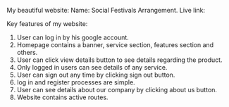 My beautiful website:
Name: Social Festivals Arrangement.
Live link:

Key features of my website:
1. User can log in by his google account.
2. Homepage contains a banner, service section, features section and others.
3. User can click view details button to see details regarding the product.
4. Only logged in users can see details of any service.
5. User can sign out any time by clicking sign out button.
6. log in and register processes are simple.
7. User can see details about our company by clicking about us button.
8. Website contains active routes.